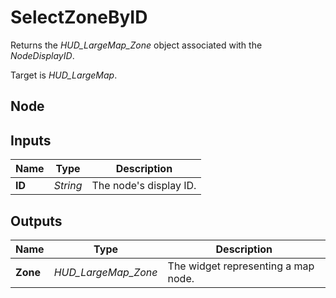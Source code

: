 # SelectZoneByID
Returns the *HUD_LargeMap_Zone* object associated with the *NodeDisplayID*.  

Target is *HUD_LargeMap*.  

## Node

## Inputs
|Name   |Type       |Description            |
|-------|-----------|-----------------------|
|**ID** |*String*   |The node's display ID. |

## Outputs
|Name       |Type               |Description                        |
|-----------|-------------------|-----------------------------------|
|**Zone**   |*HUD_LargeMap_Zone*|The widget representing a map node.|
